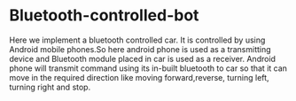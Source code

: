 # Bluetooth-controlled-bot
Here we implement a bluetooth controlled car. It is controlled by using Android mobile phones.So here android phone is used as a transmitting device and Bluetooth module placed in car is used as a receiver. Android phone will transmit command using its in-built bluetooth  to  car so that it can move in the required direction like moving forward,reverse, turning left, turning right and stop.
